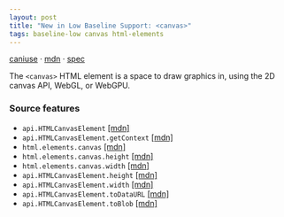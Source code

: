 ```yaml
---
layout: post
title: "New in Low Baseline Support: <canvas>"
tags: baseline-low canvas html-elements
---
```


[caniuse](https://caniuse.com/?search=canvas) · [mdn](https://developer.mozilla.org/en-US/search?q=<canvas>) · [spec](https://html.spec.whatwg.org/multipage/canvas.html#canvas)

The `<canvas>` HTML element is a space to draw graphics in, using the 2D canvas API, WebGL, or WebGPU.

### Source features

- ``api.HTMLCanvasElement`` [[mdn]](https://developer.mozilla.org/en-US/search?q=api.HTMLCanvasElement)
- ``api.HTMLCanvasElement.getContext`` [[mdn]](https://developer.mozilla.org/en-US/search?q=api.HTMLCanvasElement.getContext)
- ``html.elements.canvas`` [[mdn]](https://developer.mozilla.org/en-US/search?q=html.elements.canvas)
- ``html.elements.canvas.height`` [[mdn]](https://developer.mozilla.org/en-US/search?q=html.elements.canvas.height)
- ``html.elements.canvas.width`` [[mdn]](https://developer.mozilla.org/en-US/search?q=html.elements.canvas.width)
- ``api.HTMLCanvasElement.height`` [[mdn]](https://developer.mozilla.org/en-US/search?q=api.HTMLCanvasElement.height)
- ``api.HTMLCanvasElement.width`` [[mdn]](https://developer.mozilla.org/en-US/search?q=api.HTMLCanvasElement.width)
- ``api.HTMLCanvasElement.toDataURL`` [[mdn]](https://developer.mozilla.org/en-US/search?q=api.HTMLCanvasElement.toDataURL)
- ``api.HTMLCanvasElement.toBlob`` [[mdn]](https://developer.mozilla.org/en-US/search?q=api.HTMLCanvasElement.toBlob)

